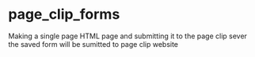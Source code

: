 # page_clip_forms
Making a single page HTML page and submitting it to the page clip sever
the saved form will be sumitted to page clip website
